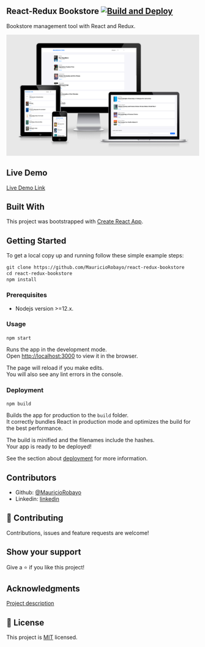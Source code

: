 ## React-Redux Bookstore [![Build and Deploy](https://github.com/MauricioRobayo/react-redux-bookstore/workflows/Build%20and%20Deploy/badge.svg)](https://github.com/MauricioRobayo/react-redux-bookstore/actions?query=workflow%3A%22Build+and+Deploy%22)

Bookstore management tool with React and Redux.

[![screenshot](./app_screenshot.png)](https://www.mauriciorobayo.com/react-redux-bookstore)

## Live Demo

[Live Demo Link](https://www.mauriciorobayo.com/react-redux-bookstore)

## Built With

This project was bootstrapped with [Create React App](https://github.com/facebook/create-react-app).

## Getting Started

To get a local copy up and running follow these simple example steps:

```
git clone https://github.com/MauricioRobayo/react-redux-bookstore
cd react-redux-bookstore
npm install
```

### Prerequisites

- Nodejs version >=12.x.

### Usage

`npm start`

Runs the app in the development mode.<br />
Open [http://localhost:3000](http://localhost:3000) to view it in the browser.

The page will reload if you make edits.<br />
You will also see any lint errors in the console.

### Deployment

`npm build`

Builds the app for production to the `build` folder.<br />
It correctly bundles React in production mode and optimizes the build for the best performance.

The build is minified and the filenames include the hashes.<br />
Your app is ready to be deployed!

See the section about [deployment](https://facebook.github.io/create-react-app/docs/deployment) for more information.

## Contributors

- Github: [@MauricioRobayo](https://github.com/MauricioRobayo)
- Linkedin: [linkedin](www.linkedin.com/in/MauricioRobayo)

## 🤝 Contributing

Contributions, issues and feature requests are welcome!

## Show your support

Give a ⭐️ if you like this project!

## Acknowledgments

[Project description](https://github.com/microverseinc/project-redux-bookstore/)

## 📝 License

This project is [MIT](LICENSE) licensed.
